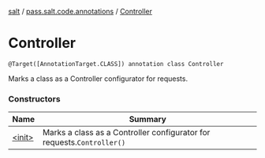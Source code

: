 [salt](../../index.md) / [pass.salt.code.annotations](../index.md) / [Controller](./index.md)

# Controller

`@Target([AnnotationTarget.CLASS]) annotation class Controller`

Marks a class as a Controller configurator for requests.

### Constructors

| Name | Summary |
|---|---|
| [&lt;init&gt;](-init-.md) | Marks a class as a Controller configurator for requests.`Controller()` |
